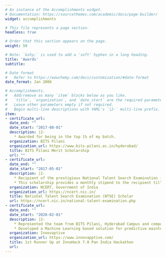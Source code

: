 ```yaml
---
# An instance of the Accomplishments widget.
# Documentation: https://sourcethemes.com/academic/docs/page-builder/
widget: accomplishments

# This file represents a page section.
headless: true

# Order that this section appears on the page.
weight: 50

# Note: `&shy;` is used to add a 'soft' hyphen in a long heading.
title: 'Awards'
subtitle:

# Date format
#   Refer to https://wowchemy.com/docs/customization/#date-format
date_format: Jan 2006

# Accomplishments.
#   Add/remove as many `item` blocks below as you like.
#   `title`, `organization`, and `date_start` are the required parameters.
#   Leave other parameters empty if not required.
#   Begin multi-line descriptions with YAML's `|2-` multi-line prefix.
item:
- certificate_url: 
  date_end: ""
  date_start: "2017-08-01"
  description: |2-
    * Awarded for being in the top 1% of my batch.
  organization: BITS Pilani
  organization_url: https://www.bits-pilani.ac.in/hyderabad/
  title: BITS Pilani Merit Scholarship
  url: ""
- certificate_url: 
  date_end: ""
  date_start: "2017-05-01"
  description: |2-
    * Recipient of the prestigious National Talent Search Examination (NTSE) scholarship provided by the Government of India
    * This scholarship provides a monthly stipend to the recipient till the end of their education.
  organization: NCERT, Government of India
  organization_url: https://ncert.nic.in/
  title: National Talent Search Examination (NTSE) Scholar 
  url: https://ncert.nic.in/national-talent-examination.php
- certificate_url: 
  date_end: ""
  date_start: "2020-02-01"
  description: |2-
    * Represented the team from BITS Pilani, Hyderabad Campus and competed with teams from all across India
    * Developed a Machine Learning based solution for predictive maintenance for machines.
  organization: Innovaptive 
  organization_url: https://www.innovapptive.com/
  title: 1st Runner Up at InnoHack 7.0 Pan India Hackathon
  url: 
---
```

